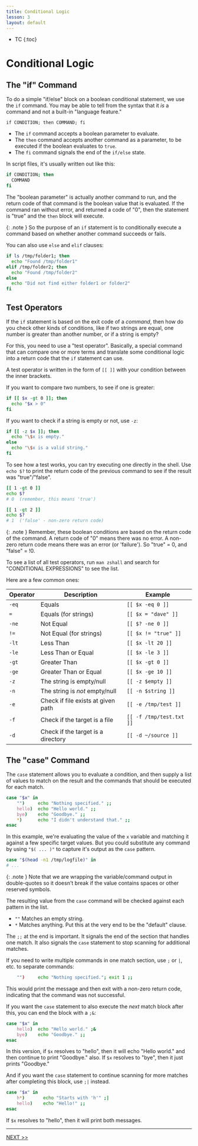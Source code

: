 ```yaml
---
title: Conditional Logic
lesson: 3
layout: default
---
```


- TC
{:toc}

# Conditional Logic

## The "if" Command

To do a simple "if/else" block on a boolean conditional statement, we use the `if` command. You may be able to tell from the syntax that it _is_ a command and not a built-in "language feature."

`if CONDITION; then COMMAND; fi`

- The `if` command accepts a boolean parameter to evaluate.
- The `then` command accepts another command as a parameter, to be executed if the boolean evaluates to `true`.
- The `fi` command signals the end of the `if/else` state.

In script files, it's usually written out like this:

```zsh
if CONDITION; then
  COMMAND
fi
```

The "boolean parameter" is actually another command to run, and the return code of that command is the boolean value that is evaluated. If the command ran without error, and returned a code of "0", then the statement is "true" and the `then` block will execute.

{: .note }
So the purpose of an `if` statement is to conditionally execute a command based on whether another command succeeds or fails.

You can also use `else` and `elif` clauses:

```zsh
if ls /tmp/folder1; then
  echo "Found /tmp/folder1"
elif /tmp/folder2; then
  echo "Found /tmp/folder2"
else
  echo "Did not find either folder1 or folder2"
fi
```

## Test Operators

If the `if` statement is based on the exit code of a _command_, then how do you check other kinds of conditions, like if two strings are equal, one number is greater than another number, or if a string is empty?

For this, you need to use a "test operator". Basically, a special command that can compare one or more terms and translate some conditional logic into a return code that the `if` statement can use.

A test operator is written in the form of `[[ ]]` with your condition between the inner brackets.

If you want to compare two numbers, to see if one is greater:

```zsh
if [[ $x -gt 0 ]]; then
  echo "$x > 0"
fi
```

If you want to check if a string is empty or not, use `-z`:

```zsh
if [[ -z $x ]]; then
  echo "\$x is empty."
else
  echo "\$x is a valid string."
fi
```

To see how a test works, you can try executing one directly in the shell. Use `echo $?` to print the return code of the previous command to see if the result was "true"/"false".

```zsh
[[ 1 -gt 0 ]]
echo $?
# 0  (remember, this means 'true')

[[ 1 -gt 2 ]]
echo $?
# 1  ('false' - non-zero return code)
```

{: .note }
Remember, these boolean conditions are based on the return code of the command. A return code of "0" means there was no error. A non-zero return code means there was an error (or 'failure'). So "true" = 0, and "false" = !0.

To see a list of all test operators, run `man zshall` and search for "CONDITIONAL EXPRESSIONS" to see the list.

Here are a few common ones:

| Operator | Description                        | Example                  |
|----------|------------------------------------|--------------------------|
| `-eq`    | Equals                             | `[[ $x -eq 0 ]]`         |
| `=`      | Equals (for strings)               | `[[ $x = "dave" ]]`      |
| `-ne`    | Not Equal                          | `[[ $? -ne 0 ]]`         |
| `!=`     | Not Equal (for strings)            | `[[ $x != "true" ]]`     |
| `-lt`    | Less Than                          | `[[ $x -lt 20 ]]`        |
| `-le`    | Less Than or Equal                 | `[[ $x -le 3 ]]`         |
| `-gt`    | Greater Than                       | `[[ $x -gt 0 ]]`         |
| `-ge`    | Greater Than or Equal              | `[[ $x -ge 10 ]]`        |
| `-z`     | The string is empty/null           | `[[ -z $empty ]]`        |
| `-n`     | The string is _not_ empty/null     | `[[ -n $string ]]`       |
| `-e`     | Check if file exists at given path | `[[ -e /tmp/test ]]`     |
| `-f`     | Check if the target is a file      | `[[ -f /tmp/test.txt ]]` |
| `-d`     | Check if the target is a directory | `[[ -d ~/source ]]`      |

## The "case" Command

The `case` statement allows you to evaluate a condition, and then supply a list of values to match on the result and the commands that should be executed for each match.

```zsh
case "$x" in
    "")     echo "Nothing specified." ;;
    hello)  echo "Hello world." ;;
    bye)    echo "Goodbye." ;;
    *)      echo "I didn't understand that." ;;
esac
```

In this example, we're evaluating the value of the `x` variable and matching it against a few specific target values. But you could substitute any command by using `"$( ... )"` to capture it's output as the `case` pattern.

```zsh
case "$(head -n1 /tmp/logfile)" in
# ...
```

{: .note }
Note that we are wrapping the variable/command output in double-quotes so it doesn't break if the value contains spaces or other reserved symbols.

The resulting value from the `case` command will be checked against each pattern in the list.

- `""` Matches an empty string.
- `*` Matches anything. Put this at the very end to be the "default" clause.

The `;;` at the end is important. It signals the end of the section that handles one match. It also signals the `case` statement to stop scanning for additional matches.

If you need to write multiple commands in one match section, use `;` or `|`, etc. to separate commands:

```zsh
    "")     echo "Nothing specified."; exit 1 ;;
```

This would print the message and then exit with a non-zero return code, indicating that the command was not successful.

If you want the `case` statement to also execute the _next_ match block after this, you can end the block with a `;&`:

```zsh
case "$x" in
    hello)  echo "Hello world." ;&
    bye)    echo "Goodbye." ;;
esac
```

In this version, if `$x` resolves to "hello", then it will echo "Hello world." and then continue to print "Goodbye." also. If `$x` resolves to "bye", then it just prints "Goodbye."

And if you want the `case` statement to continue scanning for more matches after completing this block, use `;|` instead.

```zsh
case "$x" in
    h*)       echo "Starts with 'h'" ;|
    hello)    echo "Hello!" ;;
esac
```

If `$x` resolves to "hello", then it will print both messages.

---

[NEXT >>](./04_arrays_and_loops)
